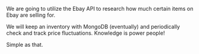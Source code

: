 We are going to utilize the Ebay API to research how much certain items on
Ebay are selling for.

We will keep an inventory with MongoDB (eventually) and periodically check and track
price fluctuations. Knowledge is power people!

Simple as that.
